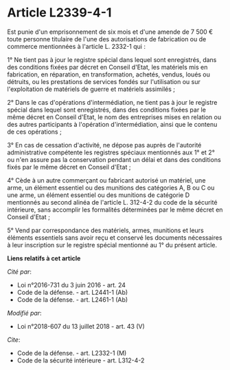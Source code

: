 # Article L2339-4-1

Est punie d'un emprisonnement de six mois et d'une amende de 7 500 € toute personne titulaire de l'une des autorisations de
fabrication ou de commerce mentionnées à l'article L. 2332-1 qui :

1° Ne tient pas à jour le registre spécial dans lequel sont enregistrés, dans des conditions fixées par décret en Conseil
d'Etat, les matériels mis en fabrication, en réparation, en transformation, achetés, vendus, loués ou détruits, ou les
prestations de services fondés sur l'utilisation ou sur l'exploitation de matériels de guerre et matériels assimilés ;

2° Dans le cas d'opérations d'intermédiation, ne tient pas à jour le registre spécial dans lequel sont enregistrés, dans des
conditions fixées par le même décret en Conseil d'Etat, le nom des entreprises mises en relation ou des autres participants à
l'opération d'intermédiation, ainsi que le contenu de ces opérations ;

3° En cas de cessation d'activité, ne dépose pas auprès de l'autorité administrative compétente les registres spéciaux
mentionnés aux 1° et 2° ou n'en assure pas la conservation pendant un délai et dans des conditions fixés par le même décret
en Conseil d'Etat ;

4° Cède à un autre commerçant ou fabricant autorisé un matériel, une arme, un élément essentiel ou des munitions des
catégories A, B ou C ou une arme, un élément essentiel ou des munitions de catégorie D mentionnés au second alinéa de
l'article L. 312-4-2 du code de la sécurité intérieure, sans accomplir les formalités déterminées par le même décret en
Conseil d'Etat ;

5° Vend par correspondance des matériels, armes, munitions et leurs éléments essentiels sans avoir reçu et conservé les
documents nécessaires à leur inscription sur le registre spécial mentionné au 1° du présent article.

**Liens relatifs à cet article**

_Cité par_:

  - Loi n°2016-731 du 3 juin 2016 - art. 24
  - Code de la défense. - art. L2441-1 (Ab)
  - Code de la défense. - art. L2461-1 (Ab)

_Modifié par_:

  - Loi n°2018-607 du 13 juillet 2018 - art. 43 (V)

_Cite_:

  - Code de la défense. - art. L2332-1 (M)
  - Code de la sécurité intérieure - art. L312-4-2
